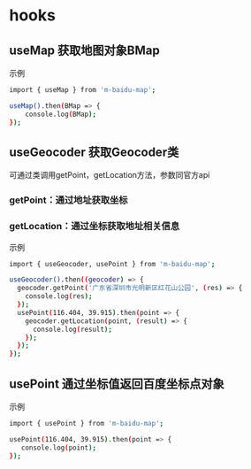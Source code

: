 <!--
 * @Description:   
 * @Author: YangJianFei
 * @Date: 2023-04-04 16:38:43
 * @LastEditTime: 2023-04-04 16:51:50
 * @LastEditors: YangJianFei
 * @FilePath: \m-baidu-map\docs\util\hooks.md
-->
# hooks

## useMap 获取地图对象BMap
示例
```bash
import { useMap } from 'm-baidu-map';

useMap().then(BMap => {
    console.log(BMap);
});
```

## useGeocoder 获取Geocoder类
可通过类调用getPoint，getLocation方法，参数同官方api

### getPoint：通过地址获取坐标
### getLocation：通过坐标获取地址相关信息

示例
```bash
import { useGeocoder, usePoint } from 'm-baidu-map';

useGeocoder().then((geocoder) => {
  geocoder.getPoint('广东省深圳市光明新区红花山公园', (res) => {
    console.log(res);
  });
  usePoint(116.404, 39.915).then(point => {
    geocoder.getLocation(point, (result) => {
      console.log(result);
    });
  });
});

```


## usePoint 通过坐标值返回百度坐标点对象
示例
```bash
import { usePoint } from 'm-baidu-map';

usePoint(116.404, 39.915).then(point => {
   console.log(point);
});

```